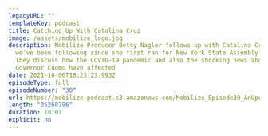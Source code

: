 ```yaml
---
legacyURL: ""
templateKey: podcast
title: Catching Up With Catalina Cruz
image: /assets/mobilize_logo.jpg
description: Mobilize Producer Betsy Nagler follows up with Catalina Cruz - whom
  we've been following since she first ran for New York State Assembly in 2018.
  They discuss how the COVID-19 pandemic and also the shocking news about former
  Governor Cuomo have affected
date: 2021-10-06T18:23:23.993Z
episodeType: full
episodeNumber: "30"
url: https://mobilize-podcast.s3.amazonaws.com/Mobilize_Episode30_AnUpdateWithCatalinaCruz.mp3
length: "35268796"
duration: 18:01
explicit: no
---
```

